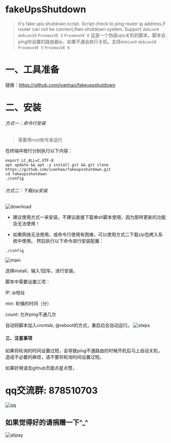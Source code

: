 # fakeUpsShutdown

> It's fake ups shutdown script. Script check to ping router ip address,if router can not be connect,then shutdown system. Support `debian9` `debian10` `ProxmoxVE 5` `ProxmoxVE 6`
这是一个伪装ups关机的脚本。脚本会ping你设置的路由器ip，如果不通会执行关机。支持`debian9` `debian10` `ProxmoxVE 5` `ProxmoxVE 6`

# 一、工具准备

链接：https://github.com/ivanhao/fakeupsshutdown

# 二、安装
###### 方式一：命令行安装

> 需要用root账号来运行

在终端中按行分别执行以下内容：

```
export LC_ALL=C.UTF-8
apt update && apt -y install git && git clone https://github.com/ivanhao/fakeupsshutdown.git
cd fakeupsshutdown
./config
```

###### 方式二：下载zip安装

![download](https://upload-images.jianshu.io/upload_images/4171480-d75f6a4b8d3e7173.png?imageMogr2/auto-orient/strip%7CimageView2/2/w/1240)



- 建议使用方式一来安装，不建议直接下载单sh脚本使用，因为那样更新的功能会无法使用！

- 如果网络无法使用，或命令行使用有困难，可以使用方式二下载zip包拷入系统中使用。
然后执行以下命令进行安装配置：
```
./config
```
![main](https://upload-images.jianshu.io/upload_images/4171480-50a64967b0ede749.png?imageMogr2/auto-orient/strip%7CimageView2/2/w/1240)

选择install，输入1回车，进行安装。

脚本中需要设置三项：

IP: ip地址

min: 轮循的时间（分）

count: 允许ping不通几次

自动将脚本加入crontab, @reboot的方式，重启后会自动运行。
![steps](https://upload-images.jianshu.io/upload_images/4171480-5670bc8026cb8359.png?imageMogr2/auto-orient/strip%7CimageView2/2/w/1240)


#### 三、注意事项

如果将轮询的时间设置过短，会导致ping不通路由的时候开机后马上自动关机，造成不必要的麻烦，请不要将轮询时间设置过短。

如果好用请去github页面点星点赞，

# qq交流群: 878510703

![qq](http://upload-images.jianshu.io/upload_images/4171480-e0204ead0fb41d5e.jpg)

## 如果觉得好的请捐赠一下^_^
![alipay](https://upload-images.jianshu.io/upload_images/4171480-04c3ebb5c11cfdf9.png?imageMogr2/auto-orient/strip%7CimageView2/2/w/1240)
